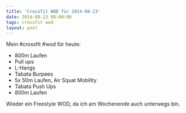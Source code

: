 ```yaml
---
title: 'Crossfit WOD für 2014-08-23'
date: 2014-08-23 00:00:00 
tags: crossfit wod
layout: post
---
```

Mein #crossfit #wod für heute:

* 800m Laufen
* Pull ups
* L-Hangs
* Tabata Burpees
* 5x 50m Laufen, Air Squat Mobility
* Tabata Push Ups
* 800m Laufen

Wieder ein Freestyle WOD, da ich am Wochenende auch unterwegs bin. 


